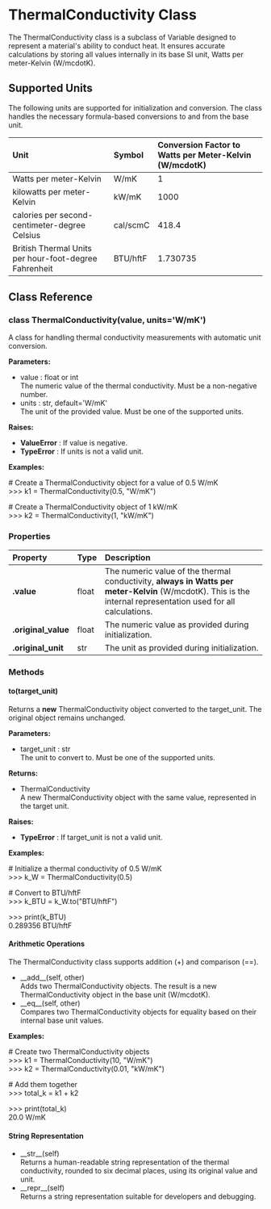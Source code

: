 # **ThermalConductivity Class**

The ThermalConductivity class is a subclass of Variable designed to represent a material's ability to conduct heat. It ensures accurate calculations by storing all values internally in its base SI unit, Watts per meter-Kelvin (W/mcdotK).

## **Supported Units**

The following units are supported for initialization and conversion. The class handles the necessary formula-based conversions to and from the base unit.

| Unit | Symbol | Conversion Factor to Watts per Meter-Kelvin (W/mcdotK) |
| :---- | :---- | :---- |
| Watts per meter-Kelvin | W/mK | 1 |
| kilowatts per meter-Kelvin | kW/mK | 1000 |
| calories per second-centimeter-degree Celsius | cal/scmC | 418.4 |
| British Thermal Units per hour-foot-degree Fahrenheit | BTU/hftF | 1.730735 |

## **Class Reference**

### **class ThermalConductivity(value, units='W/mK')**

A class for handling thermal conductivity measurements with automatic unit conversion.

**Parameters:**

* value : float or int  
  The numeric value of the thermal conductivity. Must be a non-negative number.  
* units : str, default='W/mK'  
  The unit of the provided value. Must be one of the supported units.

**Raises:**

* **ValueError** : If value is negative.  
* **TypeError** : If units is not a valid unit.

**Examples:**

\# Create a ThermalConductivity object for a value of 0.5 W/mK  
\>\>\> k1 \= ThermalConductivity(0.5, "W/mK")

\# Create a ThermalConductivity object of 1 kW/mK  
\>\>\> k2 \= ThermalConductivity(1, "kW/mK")

### **Properties**

| Property | Type | Description |
| :---- | :---- | :---- |
| **.value** | float | The numeric value of the thermal conductivity, **always in Watts per meter-Kelvin** (W/mcdotK). This is the internal representation used for all calculations. |
| **.original\_value** | float | The numeric value as provided during initialization. |
| **.original\_unit** | str | The unit as provided during initialization. |

### **Methods**

#### **to(target\_unit)**

Returns a **new** ThermalConductivity object converted to the target\_unit. The original object remains unchanged.

**Parameters:**

* target\_unit : str  
  The unit to convert to. Must be one of the supported units.

**Returns:**

* ThermalConductivity  
  A new ThermalConductivity object with the same value, represented in the target unit.

**Raises:**

* **TypeError** : If target\_unit is not a valid unit.

**Examples:**

\# Initialize a thermal conductivity of 0.5 W/mK  
\>\>\> k\_W \= ThermalConductivity(0.5)

\# Convert to BTU/hftF  
\>\>\> k\_BTU \= k\_W.to("BTU/hftF")

\>\>\> print(k\_BTU)  
0.289356 BTU/hftF

#### **Arithmetic Operations**

The ThermalConductivity class supports addition (+) and comparison (==).

* \_\_add\_\_(self, other)  
  Adds two ThermalConductivity objects. The result is a new ThermalConductivity object in the base unit (W/mcdotK).  
* \_\_eq\_\_(self, other)  
  Compares two ThermalConductivity objects for equality based on their internal base unit values.

**Examples:**

\# Create two ThermalConductivity objects  
\>\>\> k1 \= ThermalConductivity(10, "W/mK")  
\>\>\> k2 \= ThermalConductivity(0.01, "kW/mK")

\# Add them together  
\>\>\> total\_k \= k1 \+ k2

\>\>\> print(total\_k)  
20.0 W/mK

#### **String Representation**

* \_\_str\_\_(self)  
  Returns a human-readable string representation of the thermal conductivity, rounded to six decimal places, using its original value and unit.  
* \_\_repr\_\_(self)  
  Returns a string representation suitable for developers and debugging.